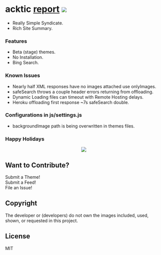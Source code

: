 # acktic <a href='https://gtmetrix.com/reports/acktic.github.io/NszsOlOm/' target='_blank'>report</a> <img src='https://img.shields.io/github/license/acktic/acktic.github.io?style=social'>

  - Really Simple Syndicate.
  - Rich Site Summary.

### Features

* Beta (stage) themes.
* No Installation.
* Bing Search.

### Known Issues

* Nearly half XML responses have no images attached use onlyImages.
* safeSearch throws a couple header errors returning from offloading.
* Dynamic Loading files can timeout with Remote Hosting delays.
* Heroku offloading first response ~7s safeSearch double.

### Configurations in js/settings.js

* backgroundImage path is being overwritten in themes files.

### Happy Holidays

<p align='center'><img src='screenshots/InDepth.gif'></p>


Want to Contribute?
----

Submit a Theme!<br>
Submit a Feed!<br>
File an Issue!<br>

Copyright
----

The developer or (developers) do not own the images included, used, shown, or requested in this project.

License
----

MIT

